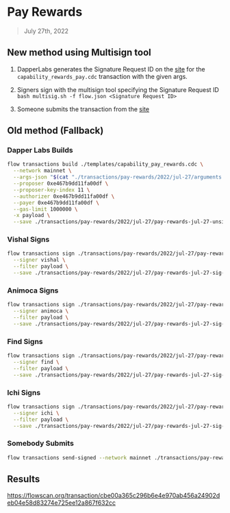# Pay Rewards
> July 27th, 2022

## New method using Multisign tool

1. DapperLabs generates the Signature Request ID on the [site](https://flow-multisig-git-service-account-onflow.vercel.app/mainnet) for the `capability_rewards_pay.cdc` transaction with the given args.

2. Signers sign with the multisign tool specifying the Signature Request ID
`bash multisig.sh -f flow.json <Signature Request ID>`

3. Someone submits the transaction from the [site](https://flow-multisig-git-service-account-onflow.vercel.app/mainnet)

## Old method (Fallback)

### Dapper Labs Builds


```sh
flow transactions build ./templates/capability_pay_rewards.cdc \
  --network mainnet \
  --args-json "$(cat "./transactions/pay-rewards/2022/jul-27/arguments.json")" \
  --proposer 0xe467b9dd11fa00df \
  --proposer-key-index 11 \
  --authorizer 0xe467b9dd11fa00df \
  --payer 0xe467b9dd11fa00df \
  --gas-limit 1000000 \
  -x payload \
  --save ./transactions/pay-rewards/2022/jul-27/pay-rewards-jul-27-unsigned.rlp
```

### Vishal Signs

```sh
flow transactions sign ./transactions/pay-rewards/2022/jul-27/pay-rewards-jul-27-unsigned.rlp \
  --signer vishal \
  --filter payload \
  --save ./transactions/pay-rewards/2022/jul-27/pay-rewards-jul-27-sig-1.rlp
```

### Animoca Signs

```sh
flow transactions sign ./transactions/pay-rewards/2022/jul-27/pay-rewards-jul-27-sig-1.rlp \
  --signer animoca \
  --filter payload \
  --save ./transactions/pay-rewards/2022/jul-27/pay-rewards-jul-27-sig-2.rlp
```

### Find Signs

```sh
flow transactions sign ./transactions/pay-rewards/2022/jul-27/pay-rewards-jul-27-sig-2.rlp \
  --signer find \
  --filter payload \
  --save ./transactions/pay-rewards/2022/jul-27/pay-rewards-jul-27-sig-3.rlp
```

### Ichi Signs

```sh
flow transactions sign ./transactions/pay-rewards/2022/jul-27/pay-rewards-jul-27-sig-3.rlp \
  --signer ichi \
  --filter payload \
  --save ./transactions/pay-rewards/2022/jul-27/pay-rewards-jul-27-sig-complete.rlp
```

### Somebody Submits

```sh
flow transactions send-signed --network mainnet ./transactions/pay-rewards/2022/jul-27/pay-rewards-jul-27-sig-complete.rlp
```

## Results

https://flowscan.org/transaction/cbe00a365c296b6e4e970ab456a24902deb04e58d83274e725ee12a867f632cc
